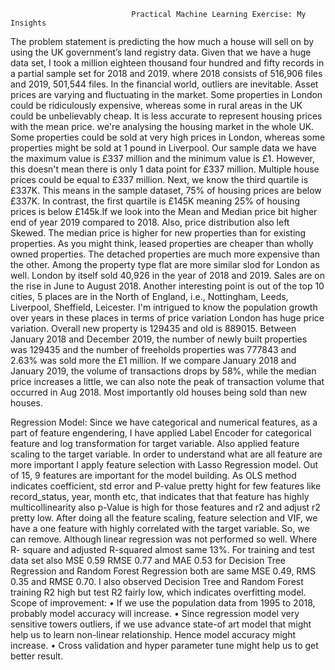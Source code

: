                                Practical Machine Learning Exercise: My Insights
The problem statement is predicting the how much a house will sell on by using the UK government’s land registry data. Given that we have a huge data set, I took a million eighteen thousand four hundred and fifty records in a partial sample set for 2018 and 2019. where 2018 consists of 516,906 files and 2019, 501,544 files.
In the financial world, outliers are inevitable. Asset prices are varying and fluctuating in the market. Some properties in London could be ridiculously expensive, whereas some in rural areas in the UK could be unbelievably cheap. It is less accurate to represent housing prices with the mean price. we're analysing the housing market in the whole UK. Some properties could be sold at very high prices in London, whereas some properties might be sold at 1 pound in Liverpool.
Our sample data we have the maximum value is £337 million and the minimum value is £1. However, this doesn't mean there is only 1 data point for £337 million. Multiple house prices could be equal to £337 million. Next, we know the third quartile is £337K. This means in the sample dataset, 75% of housing prices are below £337K. In contrast, the first quartile is £145K meaning 25% of housing prices is below £145k.If we look into the Mean and Median price bit higher end of year 2019 compared to 2018. Also, price distribution also left Skewed.
The median price is higher for new properties than for existing properties. As you might think, leased properties are cheaper than wholly owned properties. The detached properties are much more expensive than the other.
Among the property type flat are more similar slod for London as well. London by itself sold 40,926 in the year of 2018 and 2019. Sales are on the rise in June to August 2018. Another interesting point is out of the top 10 cities, 5 places are in the North of England, i.e., Nottingham, Leeds, Liverpool, Sheffield, Leicester. I'm intrigued to know the population growth over years in these places in terms of price variation London has huge price variation.
Overall new property is 129435 and old is 889015. Between January 2018 and December 2019, the number of newly built properties was 129435 and the number of freeholds properties was 777843 and 2.63% was sold more the £1 million. If we compare January 2018 and January 2019, the volume of transactions drops by 58%, while the median price increases a little, we can also note the peak of transaction volume that occurred in Aug 2018. Most importantly old houses being sold than new houses.

Regression Model: Since we have categorical and numerical features, as a part of feature engendering, I have applied Label Encoder for categorical feature and log transformation for target variable. Also applied feature scaling to the target variable. In order to understand what are all feature are more important I apply feature selection with Lasso Regression model. Out of 15, 9 features are important for the model building. 
As OLS method indicates coefficient, std error and P-value pretty hight for few features like record_status, year, month etc, that indicates that that feature has highly multicollinearity also p-Value is high for those features and r2 and adjust r2 pretty low.
After doing all the feature scaling, feature selection and VIF, we have a one feature with highly correlated with the target variable. So, we can remove. Although linear regression was not performed so well. Where R- square and adjusted R-squared almost same 13%. For training and test data set also MSE 0.59 RMSE 0.77 and MAE 0.53 for Decision Tree Regression and Random Forest Regression both are same MSE 0.49, RMS 0.35 and RMSE 0.70. I also observed Decision Tree and Random Forest training R2 high but test R2 fairly low, which indicates overfitting model. 
Scope of improvement: 
•	If we use the population data from 1995 to 2018, probably model accuracy will increase.
•	Since regression model very sensitive towers outliers, if we use advance state-of art model that might help us to learn non-linear relationship. Hence model accuracy might increase.
•	Cross validation and hyper parameter tune might help us to get better result.

